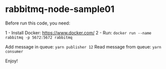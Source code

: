 # rabbitmq-node-sample01

Before run this code, you need:

1 - Install Docker: https://www.docker.com/
2 - Run: `docker run --name rabbitmq -p 5672:5672 rabbitmq`

Add message in queue: `yarn publisher 12`
Read message from queue: `yarn consumer`

Enjoy!
